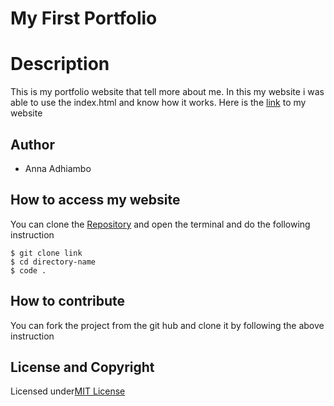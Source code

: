 # My First Portfolio
# Description
This is my portfolio website that tell more about me.
In this my website i was able to use the index.html and know how it works.
Here is the [link](https://annaadhiambo.github.io/My-First-Portfolio/) to my website
## Author
* Anna Adhiambo
## How to access my website
You can clone the [Repository](https://github.com/annaadhiambo/My-First-Portfolio.git) and open the terminal and do the following instruction
```
$ git clone link
$ cd directory-name
$ code .
```
## How to contribute
You can fork the project from the git hub and clone it by following the above instruction
## License and Copyright
Licensed under[MIT License](LICENSE)
